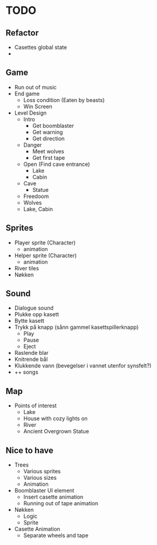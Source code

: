 # TODO

## Refactor

- Casettes global state
- 

## Game

- Run out of music
- End game
  - Loss condition (Eaten by beasts)
  - Win Screen
- Level Design
  - Intro
    - Get boomblaster
    - Get warning
    - Get direction
  - Danger
    - Meet wolves
    - Get first tape
  - Open (Find cave entrance)
    - Lake
    - Cabin
  - Cave
    - Statue
  - Freedoom
  - Wolves
  - Lake, Cabin

## Sprites

- Player sprite (Character)
  - animation
- Helper sprite (Character)
  - animation
- River tiles
- Nøkken

## Sound

- Dialogue sound
- Plukke opp kasett
- Bytte kasett
- Trykk på knapp (sånn gammel kasettspillerknapp)
  - Play
  - Pause
  - Eject
- Raslende blar
- Knitrende bål
- Klukkende vann (bevegelser i vannet utenfor synsfelt?)
- ++ songs

## Map

- Points of interest
  - Lake
  - House with cozy lights on
  - River
  - Ancient Overgrown Statue

## Nice to have

- Trees
  - Various sprites
  - Various sizes
  - Animation
- Boomblaster UI element
  - Insert casette animation
  - Running out of tape animation
- Nøkken
  - Logic
  - Sprite
- Casette Animation
  - Separate wheels and tape
